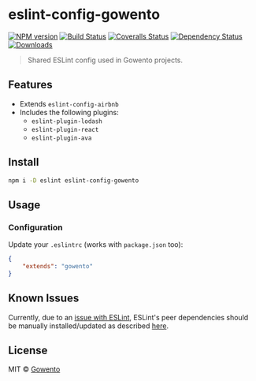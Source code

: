 # eslint-config-gowento

[![NPM version][npm-image]][npm-url]
[![Build Status][travis-image]][travis-url]
[![Coveralls Status][coveralls-image]][coveralls-url]
[![Dependency Status][depstat-image]][depstat-url]
[![Downloads][download-badge]][npm-url]

> Shared ESLint config used in Gowento projects.

## Features

- Extends `eslint-config-airbnb`
- Includes the following plugins:
    + `eslint-plugin-lodash`
    + `eslint-plugin-react`
    + `eslint-plugin-ava`

## Install

```sh
npm i -D eslint eslint-config-gowento
```

## Usage

### Configuration

Update your `.eslintrc` (works with `package.json` too):

```json
{
    "extends": "gowento"
}
```

## Known Issues

Currently, due to an [issue with ESLint](https://github.com/eslint/eslint/issues/3458), ESLint's peer dependencies should be manually installed/updated as described [here](https://www.npmjs.com/package/eslint-config-airbnb#eslint-config-airbnb-1).

## License

MIT © [Gowento](https://www.gowento.com)

[npm-url]: https://npmjs.org/package/eslint-config-gowento
[npm-image]: https://img.shields.io/npm/v/eslint-config-gowento.svg?style=flat-square

[travis-url]: https://travis-ci.org/gowento/eslint-config-gowento
[travis-image]: https://img.shields.io/travis/gowento/eslint-config-gowento.svg?style=flat-square

[coveralls-url]: https://coveralls.io/r/gowento/eslint-config-gowento
[coveralls-image]: https://img.shields.io/coveralls/gowento/eslint-config-gowento.svg?style=flat-square

[depstat-url]: https://david-dm.org/gowento/eslint-config-gowento
[depstat-image]: https://david-dm.org/gowento/eslint-config-gowento.svg?style=flat-square

[download-badge]: http://img.shields.io/npm/dm/eslint-config-gowento.svg?style=flat-square
